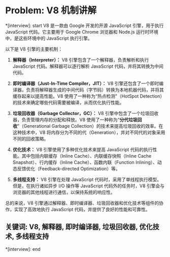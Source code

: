 # Problem: V8 机制讲解

*[interview]: start
V8 是一款由 Google 开发的开源 JavaScript 引擎，用于执行 JavaScript 代码。它主要用于 Google Chrome 浏览器和 Node.js 运行时环境中，是这些环境中的 JavaScript 执行引擎。

以下是 V8 引擎的主要机制：

1. **解释器（Interpreter）：** V8 引擎包含了一个解释器，负责解析和执行 JavaScript 代码。解释器可以逐行解析 JavaScript 代码，并将其转换为中间代码。

2. **即时编译器（Just-In-Time Compiler，JIT）：** V8 引擎还包含了一个即时编译器，负责将解释器生成的中间代码（字节码）转换为本地机器代码，并将其缓存起来以提高性能。V8 使用了一种称为“热点检测”（HotSpot Detection）的技术来确定哪些代码需要被编译，从而优化执行性能。

3. **垃圾回收器（Garbage Collector，GC）：** V8 引擎中包含了一个垃圾回收器，负责管理内存的分配和释放。V8 使用了一种称为“**分代垃圾回收**”（Generational Garbage Collection）的技术来提高垃圾回收的效率。在这种技术中，V8 将内存分为不同的代（Generation），并对不同代的对象采用不同的回收策略。

4. **优化技术：** V8 引擎使用了多种优化技术来提高 JavaScript 代码的执行性能。其中包括内联缓存（Inline Cache）、内联缓存快照（Inline Cache Snapshot）、行内缓存（Inline Cache）、函数内联（Function Inlining）、动态反馈优化（Feedback-directed Optimization）等。

5. **多线程支持：** V8 引擎在处理 JavaScript 代码时，采用了单线程执行模型。但是，在执行诸如异步 I/O 操作等 JavaScript 代码外的任务时，V8 引擎会与浏览器的其他线程进行通信，以保持系统的响应性。

总的来说，V8 引擎通过解释器、即时编译器、垃圾回收器和优化技术等组件的协作，实现了高效地执行 JavaScript 代码，并提供了良好的性能和可靠性。

## 关键词: V8, 解释器, 即时编译器, 垃圾回收器, 优化技术, 多线程支持    
*[interview]: end
